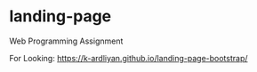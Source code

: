 # landing-page
Web Programming Assignment

For Looking:
https://k-ardliyan.github.io/landing-page-bootstrap/
